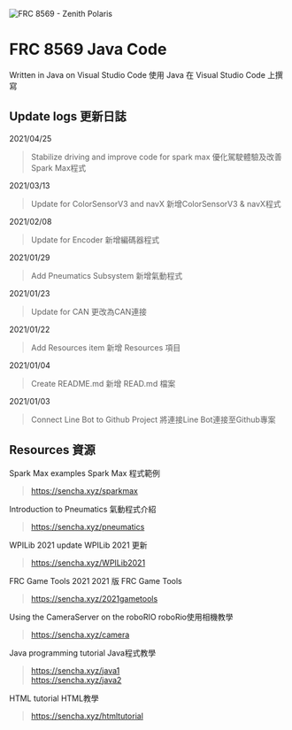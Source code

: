 ![FRC 8569 - Zenith Polaris](https://i.imgur.com/ZCfge8I.png)

# FRC 8569 Java Code

Written in Java on Visual Studio Code   使用 Java 在 Visual Studio Code 上撰寫

## Update logs   更新日誌

2021/04/25
> Stabilize driving and improve code for spark max 優化駕駛體驗及改善Spark Max程式

2021/03/13
> Update for ColorSensorV3 and navX   新增ColorSensorV3 & navX程式

2021/02/08
> Update for Encoder   新增編碼器程式

2021/01/29
> Add Pneumatics Subsystem   新增氣動程式

2021/01/23
> Update for CAN   更改為CAN連接

2021/01/22
> Add Resources item   新增 Resources 項目

2021/01/04
> Create README.md   新增 READ.md 檔案

2021/01/03
> Connect Line Bot to Github Project   將連接Line Bot連接至Github專案

## Resources   資源

Spark Max examples   Spark Max 程式範例
> https://sencha.xyz/sparkmax

Introduction to Pneumatics   氣動程式介紹
> https://sencha.xyz/pneumatics

WPILib 2021 update   WPILib 2021 更新
> https://sencha.xyz/WPILib2021

FRC Game Tools 2021   2021 版 FRC Game Tools
> https://sencha.xyz/2021gametools

Using the CameraServer on the roboRIO   roboRio使用相機教學
> https://sencha.xyz/camera

Java programming tutorial   Java程式教學
> https://sencha.xyz/java1  
> https://sencha.xyz/java2

HTML tutorial   HTML教學
> https://sencha.xyz/htmltutorial



